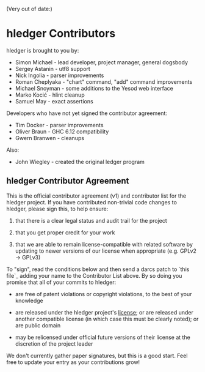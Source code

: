 (Very out of date:)

# hledger Contributors

hledger is brought to you by:

-   Simon Michael - lead developer, project manager, general dogsbody
-   Sergey Astanin - utf8 support
-   Nick Ingolia - parser improvements
-   Roman Cheplyaka - "chart" command, "add" command improvements
-   Michael Snoyman - some additions to the Yesod web interface
-   Marko Kocić - hlint cleanup
-   Samuel May - exact assertions

Developers who have not yet signed the contributor agreement:

-   Tim Docker - parser improvements
-   Oliver Braun - GHC 6.12 compatibility
-   Gwern Branwen - cleanups

Also:

-   John Wiegley - created the original ledger program

## hledger Contributor Agreement

This is the official contributor agreement (v1) and contributor list for
the hledger project. If you have contributed non-trivial code changes to
hledger, please sign this, to help ensure:

1.  that there is a clear legal status and audit trail for the project

2.  that you get proper credit for your work

3.  that we are able to remain license-compatible with related software
    by updating to newer versions of our license when appropriate (e.g.
    GPLv2 -\> GPLv3)

To "sign", read the conditions below and then send a darcs patch to
\`this file\`\_ adding your name to the Contributor List above. By so
doing you promise that all of your commits to hledger:

-   are free of patent violations or copyright violations, to the best
    of your knowledge

-   are released under the hledger project's
    [license](https://github.com/simonmichael/hledger/blob/master/LICENSE); or are released
    under another compatible license (in which case this must be clearly
    noted); or are public domain

-   may be relicensed under official future versions of their license at
    the discretion of the project leader

We don't currently gather paper signatures, but this is a good start.
Feel free to update your entry as your contributions grow!
